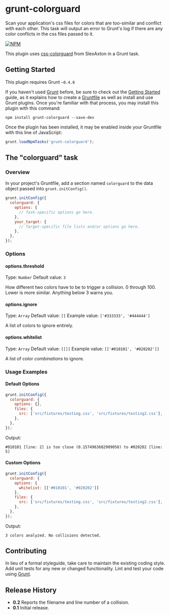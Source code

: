 # grunt-colorguard

Scan your application's css files for colors that are too-similar and conflict with each other. This task will output an error to Grunt's log if there are any color conflicts in the css files passed to it.

[![NPM](https://nodei.co/npm/grunt-colorguard.png?downloads=true&downloadRank=true&stars=true)](https://nodei.co/npm/grunt-colorguard/)

This plugin uses [css-colorguard](https://github.com/SlexAxton/css-colorguard) from SlexAxton in a Grunt task.

## Getting Started
This plugin requires Grunt `~0.4.0`

If you haven't used [Grunt](http://gruntjs.com/) before, be sure to check out the [Getting Started](http://gruntjs.com/getting-started) guide, as it explains how to create a [Gruntfile](http://gruntjs.com/sample-gruntfile) as well as install and use Grunt plugins. Once you're familiar with that process, you may install this plugin with this command:

```shell
npm install grunt-colorguard --save-dev
```

Once the plugin has been installed, it may be enabled inside your Gruntfile with this line of JavaScript:

```js
grunt.loadNpmTasks('grunt-colorguard');
```

## The "colorguard" task

### Overview
In your project's Gruntfile, add a section named `colorguard` to the data object passed into `grunt.initConfig()`.

```js
grunt.initConfig({
  colorguard: {
    options: {
      // Task-specific options go here.
    },
    your_target: {
      // Target-specific file lists and/or options go here.
    },
  },
});
```

### Options

#### options.threshold
Type: `Number`
Default value: `3`

How different two colors have to be to trigger a collision. 0 through 100. Lower is more similar. Anything below 3 warns you.

#### options.ignore
Type: `Array`
Default value: `[]`
Example value: `['#333333', '#444444']`

A list of colors to ignore entirely.

#### options.whitelist
Type: `Array`
Default value: `[[]]`
Example value: `[['#010101', '#020202']]`

A list of color *combinations* to ignore.

### Usage Examples

#### Default Options

```js
grunt.initConfig({
  colorguard: {
    options: {},
    files: {
      src: ['src/fixtures/testing.css', 'src/fixtures/testing2.css'],
    },
  },
});
```

Output:
```
#010101 [line: 2] is too close (0.1574963682909058) to #020202 [line: 5]
```

#### Custom Options

```js
grunt.initConfig({
  colorguard: {
    options: {
      whitelist: [['#010101', '#020202']]
    },
    files: {
      src: ['src/fixtures/testing.css', 'src/fixtures/testing2.css'],
    },
  },
});
```

Output:
```
3 colors analyzed. No collisions detected.
```

## Contributing
In lieu of a formal styleguide, take care to maintain the existing coding style. Add unit tests for any new or changed functionality. Lint and test your code using [Grunt](http://gruntjs.com/).

## Release History

- **0.2** Reports the filename and line number of a collision.
- **0.1** Initial release.
